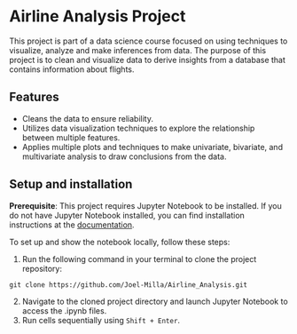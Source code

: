 # Airline Analysis Project

This project is part of a data science course focused on using techniques to visualize, analyze and make inferences from data. The purpose of this project is to clean and visualize data to derive insights from a database that contains information about flights.

## Features

- Cleans the data to ensure reliability.
- Utilizes data visualization techniques to explore the relationship between multiple features.
- Applies multiple plots and techniques to make univariate, bivariate, and multivariate analysis to draw conclusions from the data.

## Setup and installation
**Prerequisite**: This project requires Jupyter Notebook to be installed. If you do not have Jupyter Notebook installed, you can find installation instructions at the [documentation](https://jupyter.org).

To set up and show the notebook locally, follow these steps:
1. Run the following command in your terminal to clone the project repository:
```shell
git clone https://github.com/Joel-Milla/Airline_Analysis.git
```
2. Navigate to the cloned project directory and launch Jupyter Notebook to access the .ipynb files.
3. Run cells sequentially using `Shift + Enter`.
